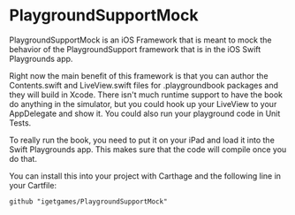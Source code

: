 # PlaygroundSupportMock

PlaygroundSupportMock is an iOS Framework that is meant to mock the behavior of the PlaygroundSupport framework that is in the iOS Swift Playgrounds app.

Right now the main benefit of this framework is that you can author the Contents.swift and LiveView.swift files for .playgroundbook packages and they will build in Xcode.  There isn't much runtime support to have the book do anything in the simulator, but you could hook up your LiveView to your AppDelegate and show it.  You could also run your playground code in Unit Tests.

To really run the book, you need to put it on your iPad and load it into the Swift Playgrounds app.  This makes sure that the code will compile once you do that.

You can install this into your project with Carthage and the following line in your Cartfile:

```
github "igetgames/PlaygroundSupportMock"
```
